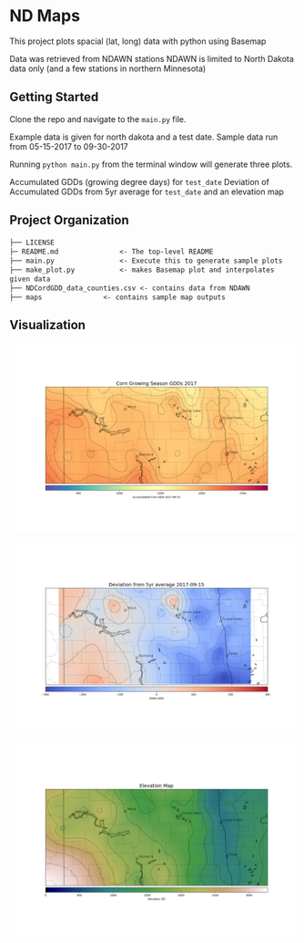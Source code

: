 ND Maps
==============================

This project plots spacial (lat, long) data with python using Basemap

Data was retrieved from NDAWN stations
NDAWN is limited to North Dakota data only (and a few stations
in northern Minnesota)

Getting Started
--------------------------

Clone the repo and navigate to the `main.py` file.

Example data is given for north dakota and a test date.
Sample data run from 05-15-2017 to 09-30-2017

Running `python main.py` from the terminal window will generate three
plots.

Accumulated GDDs (growing degree days) for `test_date`
Deviation of Accumulated GDDs from 5yr average for `test_date`
and an elevation map 

Project Organization
------------

    ├── LICENSE
    ├─ README.md			   <- The top-level README 
    ├── main.py      	 	   <- Execute this to generate sample plots
	├── make_plot.py		   <- makes Basemap plot and interpolates given data
	├── NDCordGDD_data_counties.csv <- contains data from NDAWN
    ├── maps			   <- contains sample map outputs 
   
  

Visualization
--------
![Accumulated GDDs](./maps/Corn_sample.png)

![Delta GDDs](./maps/Deviation_sample.png )

![Elevation](./maps/Elevation_Map.png )

